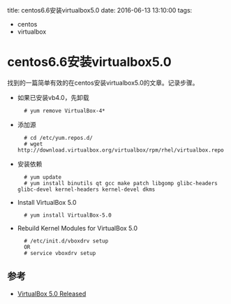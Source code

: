 title: centos6.6安装virtualbox5.0
date: 2016-06-13 13:10:00
tags:
- centos
- virtualbox

# centos6.6安装virtualbox5.0

找到的一篇简单有效的在centos安装virtualbox5.0的文章。记录步骤。

* 如果已安装vb4.0，先卸载

		# yum remove VirtualBox-4*
	
* 添加源

		# cd /etc/yum.repos.d/
		# wget http://download.virtualbox.org/virtualbox/rpm/rhel/virtualbox.repo	
* 安装依赖

		# yum update
		# yum install binutils qt gcc make patch libgomp glibc-headers glibc-devel kernel-headers kernel-devel dkms	
		

* Install VirtualBox 5.0

		# yum install VirtualBox-5.0
		
* Rebuild Kernel Modules for VirtualBox 5.0

		# /etc/init.d/vboxdrv setup
		OR 
		# service vboxdrv setup		
		


## 参考

* [VirtualBox 5.0 Released ](http://www.tecmint.com/install-virtualbox-on-redhat-centos-fedora/)
